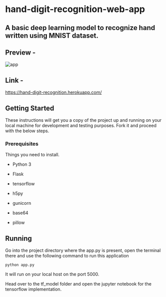 # hand-digit-recognition-web-app

## A basic deep learning model to recognize hand written using MNIST dataset.

## Preview -

![app](https://user-images.githubusercontent.com/51908878/85110351-691e7700-b230-11ea-825e-4ef90be71267.gif)

## Link - 

https://hand-digit-recognition.herokuapp.com/

## Getting Started

These instructions will get you a copy of the project up and running on your local machine for development and testing purposes. Fork it and proceed with the below steps.

### Prerequisites

 Things you need to install.

- Python 3

- Flask

- tensorflow

- h5py

- gunicorn

- base64

- pillow

## Running

Go into the project directory where the app.py is present, open the terminal there and use the following command to run this application

```
python app.py
```

It will run on your local host on the port 5000.

Head over to the tf_model folder and open the jupyter notebook for the tensorflow implementation.
